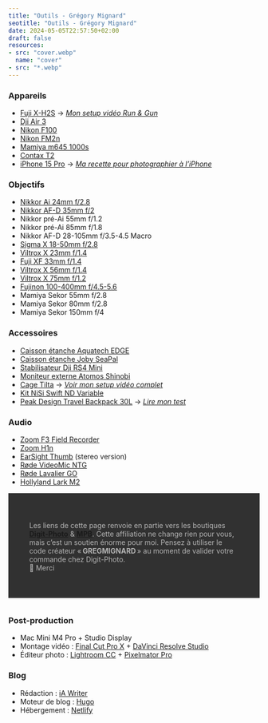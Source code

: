 ```yaml
---
title: "Outils - Grégory Mignard"
seotitle: "Outils - Grégory Mignard"
date: 2024-05-05T22:57:50+02:00
draft: false
resources:
- src: "cover.webp"
  name: "cover"
- src: "*.webp"
---
```


### Appareils

- [Fuji X-H2S](https://dp.gt/a/96cbwbtsa) → [*Mon setup vidéo Run & Gun*](https://gregorymignard.com/setup-video-fuji-xh2s/)
- [Dji Air 3](https://dp.gt/a/s0jvpf19d)
- [Nikon F100](https://gregorymignard.com/le-maroc-avec-un-nikon-f100/)
- [Nikon FM2n](https://gregorymignard.com/nikon-fm2/)
- [Mamiya m645 1000s](https://gregorymignard.com/mamiya-m645-1000s/)
- [Contax T2](https://gregorymignard.com/contax-t2/)
- [iPhone 15 Pro](https://amzn.to/44wS7Ig) → [*Ma recette pour photographier à l’iPhone*](https://gregorymignard.com/recette-photographie-iphone/)

### Objectifs

- [Nikkor Ai 24mm f/2.8](https://prf.hn/l/RlyeLMp)
- [Nikkor AF-D 35mm f/2](https://prf.hn/l/Oqn0enN)
- Nikkor pré-Ai 55mm f/1.2
- Nikkor pré-Ai 85mm f/1.8
- Nikkor AF-D 28-105mm f/3.5-4.5 Macro
- [Sigma X 18-50mm f/2.8](https://dp.gt/a/mmfzseo04)
- [Viltrox X 23mm f/1.4](https://dp.gt/a/0zn0zsco)
- [Fuji XF 33mm f/1.4](https://dp.gt/a/6oaicye68)
- [Viltrox X 56mm f/1.4](https://dp.gt/a/vnmets4r7)
- [Viltrox X 75mm f/1.2](https://dp.gt/a/23f79gmpl)
- [Fujinon 100-400mm f/4.5-5.6](https://dp.gt/a/ix5lozvps)
- Mamiya Sekor 55mm f/2.8
- Mamiya Sekor 80mm f/2.8
- Mamiya Sekor 150mm f/4

### Accessoires

- [Caisson étanche Aquatech EDGE](https://www.photospecialist.fr/aquatech-edge-fujifilm-x-h2s-orange-12436597)
- [Caisson étanche Joby SeaPal](https://dp.gt/a/hskhtrlzr)
- [Stabilisateur Dji RS4 Mini](https://dp.gt/a/qctcdeddr)
- [Moniteur externe Atomos Shinobi](https://dp.gt/a/cuqwspjz)
- [Cage Tilta](https://dp.gt/a/ca4zz6v8) → [*Voir mon setup vidéo complet*](https://gregorymignard.com/setup-video-fuji-xh2s/)
- [Kit NiSi Swift ND Variable](https://dp.gt/a/s5bfrk68j)
- [Peak Design Travel Backpack 30L](https://dp.gt/a/qrjqwrrdc) → [*Lire mon test*](https://gregorymignard.com/peakdesign-travel-backpack30/)

### Audio

- [Zoom F3 Field Recorder](https://dp.gt/a/wan28fm7)
- [Zoom H1n](https://dp.gt/a/cbxe7g4am)
- [EarSight Thumb](https://immersivesoundscapes.com/fr/earsight-thumb-microphones/#!/EARSIGHT-THUMB-Stereo-pair/p/502321903) (stereo version)
- [Røde VideoMic NTG](https://dp.gt/a/mlxro1dw)
- [Røde Lavalier GO](https://dp.gt/a/8y0z68zlf)
- [Hollyland Lark M2](https://dp.gt/a/fdk7wd7l)

<div style="max-width: 57rem!important;margin: auto;margin-bottom: 35px;color: #b5b5b5;background-color: #313131;padding:42px; text-align:left;">
     <p style="margin-bottom: 10px;">
     Les liens de cette page renvoie en partie vers les boutiques <a href="https://dp.gt/a/hwciruzn7" target="_blank"><B>Digit-Photo</B></a> & <a href="https://prf.hn/l/p3qB2P5" target="_blank"><B>MPB</B></a>. Cette affiliation ne change rien pour vous, mais c’est un soutien énorme pour moi. Pensez à utiliser le code créateur « <B>GREGMIGNARD</B> » au moment de valider votre commande chez Digit-Photo.</br>
     🙏 Merci</p>
</div>

### Post-production

- Mac Mini M4 Pro + Studio Display
- Montage vidéo : [Final Cut Pro X](https://www.apple.com/fr/final-cut-pro/) + [DaVinci Resolve Studio](https://www.blackmagicdesign.com/fr/products/davinciresolve/studio)
- Éditeur photo : [Lightroom CC](https://lightroom.adobe.com/) + [Pixelmator Pro](https://www.pixelmator.com/pro/)

### Blog

- Rédaction : [iA Writer](https://ia.net/writer)
- Moteur de blog : [Hugo](https://gohugo.io)
- Hébergement : [Netlify](https://www.netlify.com)
